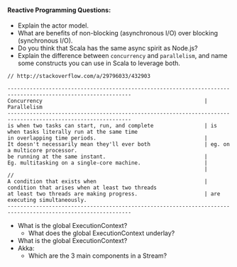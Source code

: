 #### Reactive Programming Questions:

* Explain the actor model.
* What are benefits of non-blocking (asynchronous I/O) over blocking (synchronous I/O).
* Do you think that Scala has the same async spirit as Node.js?
* Explain the difference between `concurrency` and `parallelism`, and name some constructs you can use in Scala to leverage both.
```
// http://stackoverflow.com/a/29796033/432903

-------------------------------------------------------------------------------------------------------------
Concurrency                                                   | Parallelism 
-------------------------------------------------------------------------------------------------------------
is when two tasks can start, run, and complete                | is when tasks literally run at the same time
in overlapping time periods.                                  | 
It doesn't necessarily mean they'll ever both                 | eg. on a multicore processor.
be running at the same instant.                               |
Eg. multitasking on a single-core machine.                    |
                                                              |
//
A condition that exists when                                  | condition that arises when at least two threads
at least two threads are making progress.                     | are executing simultaneously.
-------------------------------------------------------------------------------------------------------------
```
* What is the global ExecutionContext?
  * What does the global ExecutionContext underlay?
* What is the global ExecutionContext?
* Akka:
	* Which are the 3 main components in a Stream?
